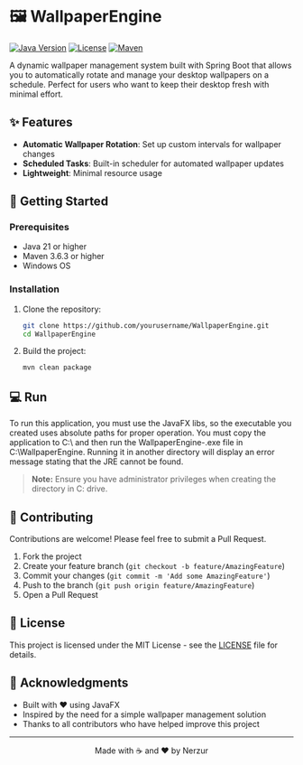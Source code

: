 # 🖼️ WallpaperEngine

[![Java Version](https://img.shields.io/badge/Java-21%2B-007396?logo=java&logoColor=white)](https://www.oracle.com/java/)
[![License](https://img.shields.io/badge/License-MIT-blue.svg)](https://opensource.org/licenses/MIT)
[![Maven](https://img.shields.io/maven-central/v/org.springframework.boot/spring-boot-starter-parent.svg)](https://mvnrepository.com/artifact/org.springframework.boot/spring-boot-starter)

A dynamic wallpaper management system built with Spring Boot that allows you to automatically rotate and manage your desktop wallpapers on a schedule. Perfect for users who want to keep their desktop fresh with minimal effort.

## ✨ Features

- **Automatic Wallpaper Rotation**: Set up custom intervals for wallpaper changes
- **Scheduled Tasks**: Built-in scheduler for automated wallpaper updates
- **Lightweight**: Minimal resource usage

## 🚀 Getting Started

### Prerequisites

- Java 21 or higher
- Maven 3.6.3 or higher
- Windows OS

### Installation

1. Clone the repository:
   ```bash
   git clone https://github.com/yourusername/WallpaperEngine.git
   cd WallpaperEngine
   ```

2. Build the project:
   ```bash
   mvn clean package
   ```

## 💻 Run

To run this application, you must use the JavaFX libs, so the executable you created uses absolute paths for proper operation. You must copy the application to C:\ and then run the WallpaperEngine-<version>.exe file in C:\WallpaperEngine. Running it in another directory will display an error message stating that the JRE cannot be found.

   > **Note:** Ensure you have administrator privileges when creating the directory in C: drive.

## 🤝 Contributing

Contributions are welcome! Please feel free to submit a Pull Request.

1. Fork the project
2. Create your feature branch (`git checkout -b feature/AmazingFeature`)
3. Commit your changes (`git commit -m 'Add some AmazingFeature'`)
4. Push to the branch (`git push origin feature/AmazingFeature`)
5. Open a Pull Request

## 📜 License

This project is licensed under the MIT License - see the [LICENSE](LICENSE) file for details.

## 🙏 Acknowledgments

- Built with ❤️ using JavaFX
- Inspired by the need for a simple wallpaper management solution
- Thanks to all contributors who have helped improve this project

---

<div align="center">
  Made with ☕ and ❤️ by Nerzur
</div>
